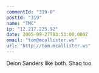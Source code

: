 ```yaml
---
commentId: "319-0"
postId: "319"
name: "TMC"
ip: "12.217.225.92"
date: 2005-09-27T03:53:00.000Z
email: "tom@mcallister.ws"
url: "http://tom.mcallister.ws"
---
```

<p>Deion Sanders like both.
Shaq too.</p>